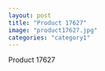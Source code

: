```yaml
---
layout: post
title: "Product 17627"
image: "product17627.jpg"
categories: "category1"
---
```

Product 17627
